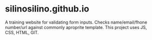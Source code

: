 # silinosilino.github.io
A training website for validating form inputs. Checks name/email/fhone number/url against commonly aproprite template.
This project uses JS, CSS, HTML, GIT.